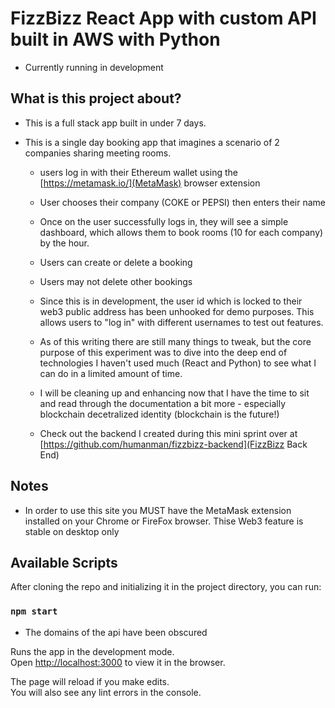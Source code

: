 # FizzBizz React App with custom API built in AWS with Python

- Currently running in development
## What is this project about?


- This is a full stack app built in under 7 days.
- This is a single day booking app that imagines a scenario of 2 companies sharing meeting rooms.

  - users log in with their Ethereum wallet using the [https://metamask.io/](MetaMask) browser extension

  - User chooses their company (COKE or PEPSI) then enters their name
  - Once on the user successfully logs in, they will see a simple dashboard, which allows them to book rooms (10 for each company) by the hour.
  - Users can create or delete a booking
  - Users may not delete other bookings
  - Since this is in development, the user id which is locked to their web3 public address has been unhooked for demo purposes. This allows users to "log in" with different usernames to test out features.

  - As of this writing there are still many things to tweak, but the core purpose of this experiment was to dive into the deep end of technologies I haven't used much (React and Python) to see what I can do in a limited amount of time.

  - I will be cleaning up and enhancing now that I have the time to sit and read through the documentation a bit more - especially blockchain decetralized identity (blockchain is the future!)

  - Check out the backend I created during this mini sprint over at [https://github.com/humanman/fizzbizz-backend](FizzBizz Back End)

## Notes

- In order to use this site you MUST have the MetaMask extension installed on your Chrome or FireFox browser. Thise Web3 feature is stable on desktop only


## Available Scripts

After cloning the repo and initializing it in the project directory, you can run:

### `npm start`

- The domains of the api have been obscured

Runs the app in the development mode.\
Open [http://localhost:3000](http://localhost:3000) to view it in the browser.

The page will reload if you make edits.\
You will also see any lint errors in the console.

